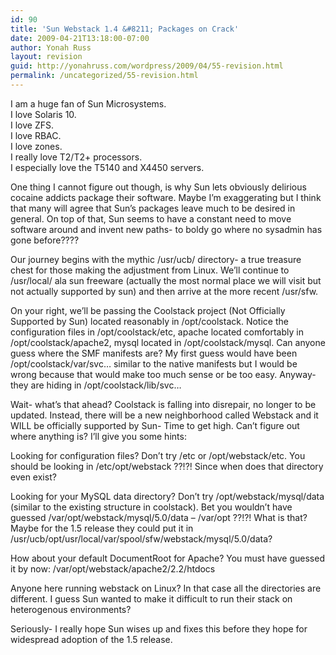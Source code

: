 ```yaml
---
id: 90
title: 'Sun Webstack 1.4 &#8211; Packages on Crack'
date: 2009-04-21T13:18:00-07:00
author: Yonah Russ
layout: revision
guid: http://yonahruss.com/wordpress/2009/04/55-revision.html
permalink: /uncategorized/55-revision.html
---
```

I am a huge fan of Sun Microsystems.  
I love Solaris 10.  
I love ZFS.  
I love RBAC.  
I love zones.  
I really love T2/T2+ processors.  
I especially love the T5140 and X4450 servers.

One thing I cannot figure out though, is why Sun lets obviously delirious cocaine addicts package their software. Maybe I&#8217;m exaggerating but I think that many will agree that Sun&#8217;s packages leave much to be desired in general. On top of that, Sun seems to have a constant need to move software around and invent new paths- to boldy go where no sysadmin has gone before????

Our journey begins with the mythic /usr/ucb/ directory- a true treasure chest for those making the adjustment from Linux. We&#8217;ll continue to /usr/local/ ala sun freeware (actually the most normal place we will visit but not actually supported by sun) and then arrive at the more recent /usr/sfw.

On your right, we&#8217;ll be passing the Coolstack project (Not Officially Supported by Sun) located reasonably in /opt/coolstack. Notice the configuration files in /opt/coolstack/etc, apache located comfortably in /opt/coolstack/apache2, mysql located in /opt/coolstack/mysql. Can anyone guess where the SMF manifests are? My first guess would have been /opt/coolstack/var/svc&#8230; similar to the native manifests but I would be wrong because that would make too much sense or be too easy. Anyway- they are hiding in /opt/coolstack/lib/svc&#8230;

Wait- what&#8217;s that ahead? Coolstack is falling into disrepair, no longer to be updated. Instead, there will be a new neighborhood called Webstack and it WILL be officially supported by Sun- Time to get high. Can&#8217;t figure out where anything is? I&#8217;ll give you some hints:

Looking for configuration files? Don&#8217;t try /etc or /opt/webstack/etc. You should be looking in /etc/opt/webstack ??!?! Since when does that directory even exist?

Looking for your MySQL data directory? Don&#8217;t try /opt/webstack/mysql/data (similar to the existing structure in coolstack). Bet you wouldn&#8217;t have guessed /var/opt/webstack/mysql/5.0/data &#8211; /var/opt ??!?! What is that? Maybe for the 1.5 release they could put it in /usr/ucb/opt/usr/local/var/spool/sfw/webstack/mysql/5.0/data?

How about your default DocumentRoot for Apache? You must have guessed it by now: /var/opt/webstack/apache2/2.2/htdocs

Anyone here running webstack on Linux? In that case all the directories are different. I guess Sun wanted to make it difficult to run their stack on heterogenous environments?

Seriously- I really hope Sun wises up and fixes this before they hope for widespread adoption of the 1.5 release.